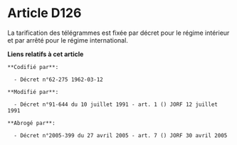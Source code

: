 # Article D126

La tarification des télégrammes est fixée par décret pour le régime intérieur et par arrêté pour le régime international.

**Liens relatifs à cet article**

	**Codifié par**:

	  - Décret n°62-275 1962-03-12

	**Modifié par**:

	  - Décret n°91-644 du 10 juillet 1991 - art. 1 () JORF 12 juillet 1991

	**Abrogé par**:

	  - Décret n°2005-399 du 27 avril 2005 - art. 7 () JORF 30 avril 2005
